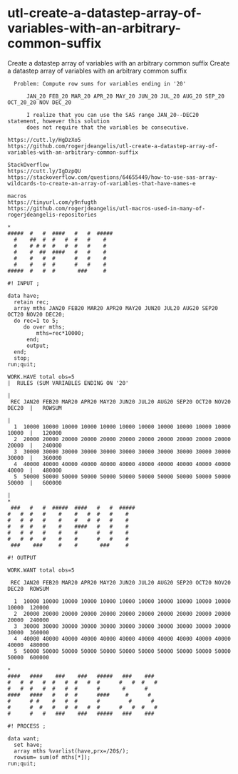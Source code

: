 # utl-create-a-datastep-array-of-variables-with-an-arbitrary-common-suffix
Create a datastep array of variables with an arbitrary common suffix 
    Create a datastep array of variables with an arbitrary common suffix                                                                
                                                                                                                                        
      Problem: Compute row sums for variables ending in '20'                                                                            
                                                                                                                                        
          JAN_20 FEB_20 MAR_20 APR_20 MAY_20 JUN_20 JUL_20 AUG_20 SEP_20 OCT_20_20 NOV DEC_20                                           
                                                                                                                                        
          I realize that you can use the SAS range JAN_20--DEC20 statement, however this solution                                       
          does not require that the variables be consecutive.                                                                           
                                                                                                                                        
    https://cutt.ly/HgDzXo5                                                                                                             
    https://github.com/rogerjdeangelis/utl-create-a-datastep-array-of-variables-with-an-arbitrary-common-suffix                         
                                                                                                                                        
    StackOverflow                                                                                                                       
    https://cutt.ly/IgDzpQU                                                                                                             
    https://stackoverflow.com/questions/64655449/how-to-use-sas-array-wildcards-to-create-an-array-of-variables-that-have-names-e       
                                                                                                                                        
    macros                                                                                                                              
    https://tinyurl.com/y9nfugth                                                                                                        
    https://github.com/rogerjdeangelis/utl-macros-used-in-many-of-rogerjdeangelis-repositories                                          
                                                                                                                                        
    *                                                                                                                                   
    #####  #   #  ####   #   #  #####                                                                                                   
      #    ##  #  #   #  #   #    #                                                                                                     
      #    # # #  #   #  #   #    #                                                                                                     
      #    #  ##  ####   #   #    #                                                                                                     
      #    #   #  #      #   #    #                                                                                                     
      #    #   #  #      #   #    #                                                                                                     
    #####  #   #  #       ###     #                                                                                                     
                                                                                                                                        
    #! INPUT ;                                                                                                                          
                                                                                                                                        
    data have;                                                                                                                          
      retain rec;                                                                                                                       
      array mths JAN20 FEB20 MAR20 APR20 MAY20 JUN20 JUL20 AUG20 SEP20 OCT20 NOV20 DEC20;                                               
      do rec=1 to 5;                                                                                                                    
         do over mths;                                                                                                                  
             mths=rec*10000;                                                                                                            
          end;                                                                                                                          
          output;                                                                                                                       
      end;                                                                                                                              
      stop;                                                                                                                             
    run;quit;                                                                                                                           
                                                                                                                                        
    WORK.HAVE total obs=5                                                         |  RULES (SUM VARIABLES ENDING ON '20'                
                                                                                  |                                                     
     REC JAN20 FEB20 MAR20 APR20 MAY20 JUN20 JUL20 AUG20 SEP20 OCT20 NOV20 DEC20  |   ROWSUM                                            
                                                                                  |                                                     
      1  10000 10000 10000 10000 10000 10000 10000 10000 10000 10000 10000 10000  |   120000                                            
      2  20000 20000 20000 20000 20000 20000 20000 20000 20000 20000 20000 20000  |   240000                                            
      3  30000 30000 30000 30000 30000 30000 30000 30000 30000 30000 30000 30000  |   360000                                            
      4  40000 40000 40000 40000 40000 40000 40000 40000 40000 40000 40000 40000  |   480000                                            
      5  50000 50000 50000 50000 50000 50000 50000 50000 50000 50000 50000 50000  |   600000                                            
                                                                                  |                                                     
    *                                                                                                                                   
     ###   #   #  #####  ####   #   #  #####                                                                                            
    #   #  #   #    #    #   #  #   #    #                                                                                              
    #   #  #   #    #    #   #  #   #    #                                                                                              
    #   #  #   #    #    ####   #   #    #                                                                                              
    #   #  #   #    #    #      #   #    #                                                                                              
    #   #  #   #    #    #      #   #    #                                                                                              
     ###    ###     #    #       ###     #                                                                                              
                                                                                                                                        
    #! OUTPUT                                                                                                                           
                                                                                                                                        
    WORK.WANT total obs=5                                                                                                               
                                                                                                                                        
     REC JAN20 FEB20 MAR20 APR20 MAY20 JUN20 JUL20 AUG20 SEP20 OCT20 NOV20 DEC20  ROWSUM                                                
                                                                                                                                        
      1  10000 10000 10000 10000 10000 10000 10000 10000 10000 10000 10000 10000  120000                                                
      2  20000 20000 20000 20000 20000 20000 20000 20000 20000 20000 20000 20000  240000                                                
      3  30000 30000 30000 30000 30000 30000 30000 30000 30000 30000 30000 30000  360000                                                
      4  40000 40000 40000 40000 40000 40000 40000 40000 40000 40000 40000 40000  480000                                                
      5  50000 50000 50000 50000 50000 50000 50000 50000 50000 50000 50000 50000  600000                                                
                                                                                                                                        
    *                                                                                                                                   
    ####   ####    ###    ###   #####   ###    ###                                                                                      
    #   #  #   #  #   #  #   #  #      #   #  #   #                                                                                     
    #   #  #   #  #   #  #      #       #      #                                                                                        
    ####   ####   #   #  #      ####     #      #                                                                                       
    #      # #    #   #  #      #         #      #                                                                                      
    #      #  #   #   #  #   #  #      #   #  #   #                                                                                     
    #      #   #   ###    ###   #####   ###    ###                                                                                      
                                                                                                                                        
    #! PROCESS ;                                                                                                                        
                                                                                                                                        
    data want;                                                                                                                          
      set have;                                                                                                                         
      array mths %varlist(have,prx=/20$/);                                                                                              
      rowsum= sum(of mths[*]);                                                                                                          
    run;quit;                                                                                                                           
                                                                                                                                        
                                                                                                                                        
